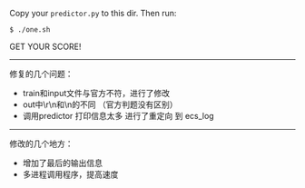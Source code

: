 Copy your `predictor.py` to this dir.
Then run:

    $ ./one.sh

GET YOUR SCORE!

---

修复的几个问题：

- train和input文件与官方不符，进行了修改
- out中\r\n和\n的不同 （官方判题没有区别）
- 调用predictor 打印信息太多 进行了重定向 到 ecs_log

---

修改的几个地方：

- 增加了最后的输出信息
- 多进程调用程序，提高速度
